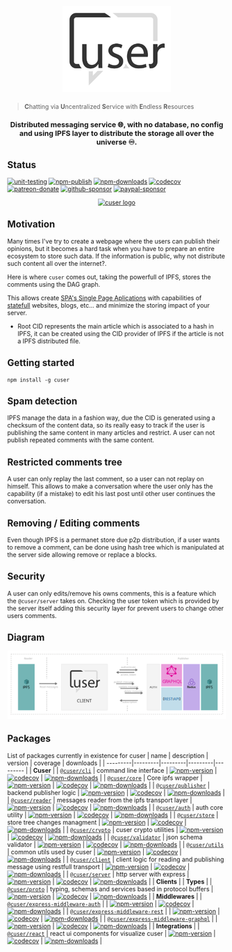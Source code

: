 
<h1 align="center">
  <a href="./"><img width="250" src="docs/logo.svg" alt="cuser logo" /></a>
</h1>

>**C**hatting via **U**ncentralized **S**ervice with **E**ndless **R**esources

<h3 align="center">Distributed messaging service 🌐, with no database, no config and using IPFS layer to distribute the storage all over the universe ♾️.</h3>

## Status
[![unit-testing](https://github.com/rubeniskov/cuser/workflows/unit-testing/badge.svg)](https://github.com/rubeniskov/cuser/actions?query=workflow%3Aunit-testing)
[![npm-publish](https://github.com/rubeniskov/cuser/workflows/npm-publish/badge.svg)](https://github.com/rubeniskov/cuser/actions?query=workflow%3Anpm-publish)
[![npm-downloads](https://img.shields.io/npm/dw/cuser)](https://www.npmjs.com/package/cuser)
[![codecov](https://codecov.io/gh/rubeniskov/cuser/branch/master/graph/badge.svg?token=mI2c282XxH)](https://codecov.io/gh/rubeniskov/cuser)
[![patreon-donate](https://img.shields.io/badge/patreon-donate-yellow.svg)](https://patreon.com/rubeniskov)
[![github-sponsor](https://img.shields.io/badge/github-donate-yellow.svg)](https://github.com/sponsors/rubeniskov)
[![paypal-sponsor](https://img.shields.io/badge/paypal-donate-yellow.svg)](https://paypal.me/rubeniskov)

<p align="center">
  <a href="./"><img width="480" src="docs/demo_reel.gif" alt="cuser logo" /></a>
</p>

## Motivation

Many times I've try to create a webpage where the users can publish their opinions, but it becomes a hard task when you have to prepare an entire ecosystem to store such data. If the information is public, why not distribute such content all over the internet?.

Here is where `cuser` comes out, taking the powerfull of IPFS, stores the comments using the DAG graph.

This allows create [SPA's Single Page Aplications](https://es.wikipedia.org/wiki/Single-page_application) with capabilities of [statefull](https://www.atlantic.net/vps-hosting/what-is-stateless-stateful-models-web-development/) websites, blogs, etc... and minimize the storing impact of your server.

- Root CID represents the main article which is associated to a hash in IPFS, it can be created using the CID provider of IPFS if the article is not a IPFS distributed file. 

## Getting started

```shell
npm install -g cuser
```

## Spam detection

IPFS manage the data in a fashion way, due the CID is generated using a checksum of the content data, so its really easy to track if the user is publishing the same content in many articles and restrict. A user can not publish repeated comments with the same content.

## Restricted comments tree

A user can only replay the last comment, so a user can not replay on himself. This allows to make a conversation where the user only has the capability (if a mistake) to edit his last post until other user continues the conversation. 

## Removing / Editing comments

Even though IPFS is a permanet store due p2p distribution, if a user wants to remove a comment, can be done using hash tree which is manipulated at the server side allowing remove or replace a blocks.

## Security 

A user can only edits/remove his owns comments, this is a feature which the `@cuser/server` takes on. Checking the user token which is provided by the server itself adding this security layer for prevent users to change other users comments.
## Diagram 
<img src="./docs/diagram.svg">

## Packages
List of packages currently in existence for cuser
| name | description | version | coverage | downloads |
| ---------|---------|---------|---------|--------- |
| **Cuser** |
| [`@cuser/cli`](//github.com/rubeniskov/cuser/tree/master/packages/cli) | command line interface | [![npm-version](https://img.shields.io/npm/v/@cuser/cli.svg)](https://www.npmjs.com/package/@cuser/cli) | [![codecov](https://codecov.io/gh/rubeniskov/cuser/branch/master/graph/badge.svg?flag=cli)](https://codecov.io/gh/rubeniskov/cuser) | [![npm-downloads](https://img.shields.io/npm/dw/@cuser/cli)](https://www.npmjs.com/package/@cuser/cli) |
| [`@cuser/core`](//github.com/rubeniskov/cuser/tree/master/packages/core) | Core ipfs wrapper | [![npm-version](https://img.shields.io/npm/v/@cuser/core.svg)](https://www.npmjs.com/package/@cuser/core) | [![codecov](https://codecov.io/gh/rubeniskov/cuser/branch/master/graph/badge.svg?flag=core)](https://codecov.io/gh/rubeniskov/cuser) | [![npm-downloads](https://img.shields.io/npm/dw/@cuser/core)](https://www.npmjs.com/package/@cuser/core) |
| [`@cuser/publisher`](//github.com/rubeniskov/cuser/tree/master/packages/publisher) | backend publisher logic | [![npm-version](https://img.shields.io/npm/v/@cuser/publisher.svg)](https://www.npmjs.com/package/@cuser/publisher) | [![codecov](https://codecov.io/gh/rubeniskov/cuser/branch/master/graph/badge.svg?flag=publisher)](https://codecov.io/gh/rubeniskov/cuser) | [![npm-downloads](https://img.shields.io/npm/dw/@cuser/publisher)](https://www.npmjs.com/package/@cuser/publisher) |
| [`@cuser/reader`](//github.com/rubeniskov/cuser/tree/master/packages/reader) | messages reader from the ipfs transport layer | [![npm-version](https://img.shields.io/npm/v/@cuser/reader.svg)](https://www.npmjs.com/package/@cuser/reader) | [![codecov](https://codecov.io/gh/rubeniskov/cuser/branch/master/graph/badge.svg?flag=reader)](https://codecov.io/gh/rubeniskov/cuser) | [![npm-downloads](https://img.shields.io/npm/dw/@cuser/reader)](https://www.npmjs.com/package/@cuser/reader) |
| [`@cuser/auth`](//github.com/rubeniskov/cuser/tree/master/packages/auth) | auth core utility | [![npm-version](https://img.shields.io/npm/v/@cuser/auth.svg)](https://www.npmjs.com/package/@cuser/auth) | [![codecov](https://codecov.io/gh/rubeniskov/cuser/branch/master/graph/badge.svg?flag=auth)](https://codecov.io/gh/rubeniskov/cuser) | [![npm-downloads](https://img.shields.io/npm/dw/@cuser/auth)](https://www.npmjs.com/package/@cuser/auth) |
| [`@cuser/store`](//github.com/rubeniskov/cuser/tree/master/packages/store) | store tree changes managment | [![npm-version](https://img.shields.io/npm/v/@cuser/store.svg)](https://www.npmjs.com/package/@cuser/store) | [![codecov](https://codecov.io/gh/rubeniskov/cuser/branch/master/graph/badge.svg?flag=store)](https://codecov.io/gh/rubeniskov/cuser) | [![npm-downloads](https://img.shields.io/npm/dw/@cuser/store)](https://www.npmjs.com/package/@cuser/store) |
| [`@cuser/crypto`](//github.com/rubeniskov/cuser/tree/master/packages/crypto) | cuser crypto utilities | [![npm-version](https://img.shields.io/npm/v/@cuser/crypto.svg)](https://www.npmjs.com/package/@cuser/crypto) | [![codecov](https://codecov.io/gh/rubeniskov/cuser/branch/master/graph/badge.svg?flag=crypto)](https://codecov.io/gh/rubeniskov/cuser) | [![npm-downloads](https://img.shields.io/npm/dw/@cuser/crypto)](https://www.npmjs.com/package/@cuser/crypto) |
| [`@cuser/validator`](//github.com/rubeniskov/cuser/tree/master/packages/validator) | json schema validator | [![npm-version](https://img.shields.io/npm/v/@cuser/validator.svg)](https://www.npmjs.com/package/@cuser/validator) | [![codecov](https://codecov.io/gh/rubeniskov/cuser/branch/master/graph/badge.svg?flag=validator)](https://codecov.io/gh/rubeniskov/cuser) | [![npm-downloads](https://img.shields.io/npm/dw/@cuser/validator)](https://www.npmjs.com/package/@cuser/validator) |
| [`@cuser/utils`](//github.com/rubeniskov/cuser/tree/master/packages/utils) | common utils used by cuser | [![npm-version](https://img.shields.io/npm/v/@cuser/utils.svg)](https://www.npmjs.com/package/@cuser/utils) | [![codecov](https://codecov.io/gh/rubeniskov/cuser/branch/master/graph/badge.svg?flag=utils)](https://codecov.io/gh/rubeniskov/cuser) | [![npm-downloads](https://img.shields.io/npm/dw/@cuser/utils)](https://www.npmjs.com/package/@cuser/utils) |
| [`@cuser/client`](//github.com/rubeniskov/cuser/tree/master/packages/client) | client logic for reading and publishing message using restfull transport | [![npm-version](https://img.shields.io/npm/v/@cuser/client.svg)](https://www.npmjs.com/package/@cuser/client) | [![codecov](https://codecov.io/gh/rubeniskov/cuser/branch/master/graph/badge.svg?flag=client)](https://codecov.io/gh/rubeniskov/cuser) | [![npm-downloads](https://img.shields.io/npm/dw/@cuser/client)](https://www.npmjs.com/package/@cuser/client) |
| [`@cuser/server`](//github.com/rubeniskov/cuser/tree/master/packages/server) | http server with express | [![npm-version](https://img.shields.io/npm/v/@cuser/server.svg)](https://www.npmjs.com/package/@cuser/server) | [![codecov](https://codecov.io/gh/rubeniskov/cuser/branch/master/graph/badge.svg?flag=server)](https://codecov.io/gh/rubeniskov/cuser) | [![npm-downloads](https://img.shields.io/npm/dw/@cuser/server)](https://www.npmjs.com/package/@cuser/server) |
| **Clients** |
| **Types** |
| [`@cuser/proto`](//github.com/rubeniskov/cuser/tree/master/packages/proto) | typing, schemas and services based in protocol buffers | [![npm-version](https://img.shields.io/npm/v/@cuser/proto.svg)](https://www.npmjs.com/package/@cuser/proto) | [![codecov](https://codecov.io/gh/rubeniskov/cuser/branch/master/graph/badge.svg?flag=proto)](https://codecov.io/gh/rubeniskov/cuser) | [![npm-downloads](https://img.shields.io/npm/dw/@cuser/proto)](https://www.npmjs.com/package/@cuser/proto) |
| **Middlewares** |
| [`@cuser/express-middleware-auth`](//github.com/rubeniskov/cuser/tree/master/packages/express-middleware-auth) |  | [![npm-version](https://img.shields.io/npm/v/@cuser/express-middleware-auth.svg)](https://www.npmjs.com/package/@cuser/express-middleware-auth) | [![codecov](https://codecov.io/gh/rubeniskov/cuser/branch/master/graph/badge.svg?flag=express-middleware-auth)](https://codecov.io/gh/rubeniskov/cuser) | [![npm-downloads](https://img.shields.io/npm/dw/@cuser/express-middleware-auth)](https://www.npmjs.com/package/@cuser/express-middleware-auth) |
| [`@cuser/express-middleware-rest`](//github.com/rubeniskov/cuser/tree/master/packages/express-middleware-rest) |  | [![npm-version](https://img.shields.io/npm/v/@cuser/express-middleware-rest.svg)](https://www.npmjs.com/package/@cuser/express-middleware-rest) | [![codecov](https://codecov.io/gh/rubeniskov/cuser/branch/master/graph/badge.svg?flag=express-middleware-rest)](https://codecov.io/gh/rubeniskov/cuser) | [![npm-downloads](https://img.shields.io/npm/dw/@cuser/express-middleware-rest)](https://www.npmjs.com/package/@cuser/express-middleware-rest) |
| [`@cuser/express-middleware-graphql`](//github.com/rubeniskov/cuser/tree/master/packages/express-middleware-graphql) |  | [![npm-version](https://img.shields.io/npm/v/@cuser/express-middleware-graphql.svg)](https://www.npmjs.com/package/@cuser/express-middleware-graphql) | [![codecov](https://codecov.io/gh/rubeniskov/cuser/branch/master/graph/badge.svg?flag=express-middleware-graphql)](https://codecov.io/gh/rubeniskov/cuser) | [![npm-downloads](https://img.shields.io/npm/dw/@cuser/express-middleware-graphql)](https://www.npmjs.com/package/@cuser/express-middleware-graphql) |
| **Integrations** |
| [`@cuser/react`](//github.com/rubeniskov/cuser/tree/master/packages/react) | react ui components for visualize cuser | [![npm-version](https://img.shields.io/npm/v/@cuser/react.svg)](https://www.npmjs.com/package/@cuser/react) | [![codecov](https://codecov.io/gh/rubeniskov/cuser/branch/master/graph/badge.svg?flag=react)](https://codecov.io/gh/rubeniskov/cuser) | [![npm-downloads](https://img.shields.io/npm/dw/@cuser/react)](https://www.npmjs.com/package/@cuser/react) |
